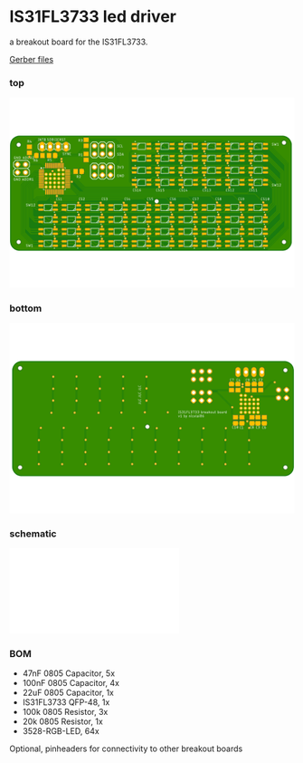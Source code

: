 # IS31FL3733 led driver

a breakout board for the IS31FL3733. 

[Gerber files](./IS31FL3733-v1.zip)

### top

![top](./IS31FL3733-v1-top.png)

### bottom 

![bottom](./IS31FL3733-v1-bottom.png)

### schematic

![schematic](./IS31FL3733-v1.pdf)

### BOM

- 47nF 0805 Capacitor, 5x
- 100nF 0805 Capacitor, 4x
- 22uF 0805 Capacitor, 1x
- IS31FL3733 QFP-48, 1x
- 100k 0805 Resistor, 3x
- 20k 0805 Resistor, 1x
- 3528-RGB-LED, 64x

Optional, pinheaders for connectivity to other breakout boards